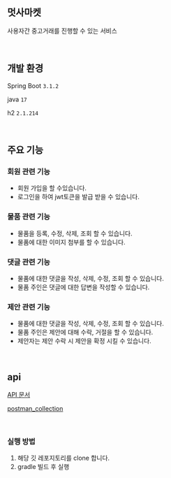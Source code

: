## 멋사마켓

사용자간 중고거래를 진행할 수 있는 서비스

<br/>

## 개발 환경

Spring Boot `3.1.2`

java `17`

h2 `2.1.214`

<br/>

## 주요 기능

### 회원 관련 기능
- 회원 가입을 할 수있습니다.
- 로그인을 하여 jwt토큰을 발급 받을 수 있습니다.

### 물품 관련 기능
- 물품을 등록, 수정, 삭제, 조회 할 수 있습니다.
- 물품에 대한 이미지 첨부를 할 수 있습니다.

### 댓글 관련 기능
- 물품에 대한 댓글을 작성, 삭제, 수정, 조회 할 수 있습니다.
- 물품 주인은 댓글에 대한 답변을 작성할 수 있습니다.


### 제안 관련 기능
- 물품에 대한 댓글을 작성, 삭제, 수정, 조회 할 수 있습니다.
- 물품 주인은 제안에 대해 수락, 거절을 할 수 있습니다.
- 제안자는 제안 수락 시 제안을 확정 시킬 수 있습니다.

<br/>

## api

[API 문서](https://documenter.getpostman.com/view/26447331/2s9XxsVG49)

[postman_collection](src%2Fmain%2Fresources%2Fstatic%2Fdata%2F%EB%A9%8B%EC%82%AC%20%EB%A7%88%EC%BC%93.postman_collection.json)

<br/>

### 실행 방법
1. 해당 깃 레포지토리를 clone 합니다.
2. gradle 빌드 후 실행

